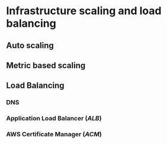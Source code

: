 # Infrastructure scaling and load balancing

## Auto scaling


## Metric based scaling

## Load Balancing

### DNS


### Application Load Balancer (_ALB_)


### AWS Certificate Manager (_ACM_)


